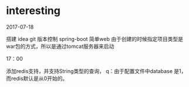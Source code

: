 # interesting
2017-07-18

 搭建 idea git 版本控制
 spring-boot 简单web
 由于创建的时候指定项目类型是war包的方式，所以是通过tomcat服务器来启动
 
 17：00
 
 添加redis支持，并支持String类型的查询，
 q：由于配置文件中database 是1，而redis默认是从0开始的。